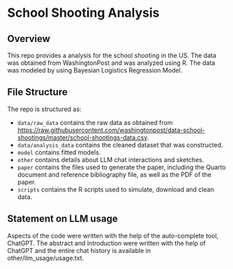# School Shooting Analysis

## Overview

This repo provides a analysis for the school shooting in the US. The data was obtained from WashingtonPost and was analyzed using R. The data was modeled by using Bayesian Logistics Regression Model.

## File Structure

The repo is structured as:

-   `data/raw_data` contains the raw data as obtained from https://raw.githubusercontent.com/washingtonpost/data-school-shootings/master/school-shootings-data.csv.
-   `data/analysis_data` contains the cleaned dataset that was constructed.
-   `model` contains fitted models. 
-   `other` contains details about LLM chat interactions and sketches.
-   `paper` contains the files used to generate the paper, including the Quarto document and reference bibliography file, as well as the PDF of the paper. 
-   `scripts` contains the R scripts used to simulate, download and clean data.


## Statement on LLM usage

Aspects of the code were written with the help of the auto-complete tool, ChatGPT. The abstract and introduction were written with the help of ChatGPT and the entire chat history is available in other/llm_usage/usage.txt.
